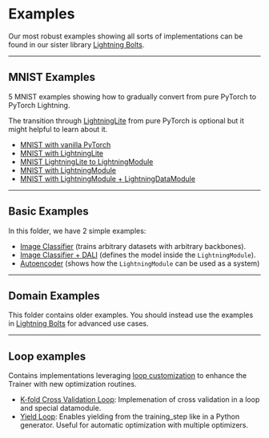 # Examples

Our most robust examples showing all sorts of implementations
can be found in our sister library [Lightning Bolts](https://pytorch-lightning.readthedocs.io/en/latest/ecosystem/bolts.html).

______________________________________________________________________

## MNIST Examples

5 MNIST examples showing how to gradually convert from pure PyTorch to PyTorch Lightning.

The transition through [LightningLite](https://pytorch-lightning.readthedocs.io/en/latest/starter/lightning_lite.rst) from pure PyTorch is optional but it might helpful to learn about it.

- [MNIST with vanilla PyTorch](https://github.com/PyTorchLightning/pytorch-lightning/blob/master/pl_examples/basic_examples/mnist_examples/image_classifier_1_pytorch.py)
- [MNIST with LightningLite](https://github.com/PyTorchLightning/pytorch-lightning/blob/master/pl_examples/basic_examples/mnist_examples/image_classifier_2_lite.py)
- [MNIST LightningLite to LightningModule](https://github.com/PyTorchLightning/pytorch-lightning/blob/master/pl_examples/basic_examples/mnist_examples/image_classifier_3_lite_to_lightning.py)
- [MNIST with LightningModule](https://github.com/PyTorchLightning/pytorch-lightning/blob/master/pl_examples/basic_examples/mnist_examples/image_classifier_4_lightning.py)
- [MNIST with LightningModule + LightningDataModule](https://github.com/PyTorchLightning/pytorch-lightning/blob/master/pl_examples/basic_examples/mnist_examples/image_classifier_5_lightning_datamodule.py)

______________________________________________________________________

## Basic Examples

In this folder, we have 2 simple examples:

- [Image Classifier](https://github.com/PyTorchLightning/pytorch-lightning/blob/master/pl_examples/basic_examples/backbone_image_classifier.py) (trains arbitrary datasets with arbitrary backbones).
- [Image Classifier + DALI](https://github.com/PyTorchLightning/pytorch-lightning/blob/master/pl_examples/basic_examples/mnist_examples/image_classifier_4_dali.py) (defines the model inside the `LightningModule`).
- [Autoencoder](https://github.com/PyTorchLightning/pytorch-lightning/blob/master/pl_examples/basic_examples/autoencoder.py) (shows how the `LightningModule` can be used as a system)

______________________________________________________________________

## Domain Examples

This folder contains older examples. You should instead use the examples
in [Lightning Bolts](https://pytorch-lightning.readthedocs.io/en/latest/ecosystem/bolts.html)
for advanced use cases.

______________________________________________________________________

## Loop examples

Contains implementations leveraging [loop customization](https://pytorch-lightning.readthedocs.io/en/latest/extensions/loops.html) to enhance the Trainer with new optimization routines.

- [K-fold Cross Validation Loop](./loop_examples/kfold.py): Implemenation of cross validation in a loop and special datamodule.
- [Yield Loop](./loop_examples/yielding_training_step.py): Enables yielding from the training_step like in a Python generator. Useful for automatic optimization with multiple optimizers.
